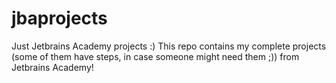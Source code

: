 # jbaprojects
Just Jetbrains Academy projects :)
This repo contains my complete projects (some of them have steps, in case someone might need them ;)) from Jetbrains Academy!
